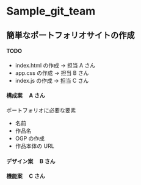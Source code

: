 # Sample_git_team

## 簡単なポートフォリオサイトの作成

#### TODO

- index.html の作成 -> 担当 A さん
- app.css の作成 -> 担当 B さん
- index.js の作成 -> 担当 C さん

#### 構成案　 A さん

ポートフォリオに必要な要素

- 名前
- 作品名
- OGP の作成
- 作品本体の URL

#### デザイン案　 B さん

#### 機能案　 C さん
